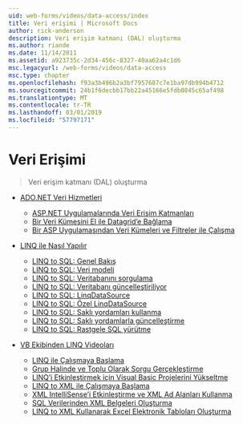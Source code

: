 ```yaml
---
uid: web-forms/videos/data-access/index
title: Veri erişimi | Microsoft Docs
author: rick-anderson
description: Veri erişim katmanı (DAL) oluşturma
ms.author: riande
ms.date: 11/14/2011
ms.assetid: a923735c-2d34-456c-8327-40aa62a4c1d6
msc.legacyurl: /web-forms/videos/data-access
msc.type: chapter
ms.openlocfilehash: f93a3b496b2a3bf7957687c7e1ba97db994b4712
ms.sourcegitcommit: 24b1f6decbb17bb22a45166e5fdb0845c65af498
ms.translationtype: MT
ms.contentlocale: tr-TR
ms.lasthandoff: 03/01/2019
ms.locfileid: "57797171"
---
```

<a name="data-access"></a>Veri Erişimi
====================
> Veri erişim katmanı (DAL) oluşturma


- [ADO.NET Veri Hizmetleri](adonet-data-services/index.md)

    - [ASP.NET Uygulamalarında Veri Erişim Katmanları](adonet-data-services/data-access-layers-in-aspnet-applications.md)
    - [Bir Veri Kümesini El ile Datagrid’e Bağlama](adonet-data-services/how-to-manually-bind-a-dataset-to-a-datagrid.md)
    - [Bir ASP Uygulamasından Veri Kümeleri ve Filtreler ile Çalışma](adonet-data-services/how-to-work-with-datasets-and-filters-from-an-asp-application.md)
- [LINQ ile Nasıl Yapılır](how-do-i-with-linq/index.md)

    - [LINQ to SQL: Genel Bakış](how-do-i-with-linq/how-do-i-linq-to-sql-overview.md)
    - [LINQ to SQL: Veri modeli](how-do-i-with-linq/how-do-i-linq-to-sql-data-model.md)
    - [LINQ to SQL: Veritabanını sorgulama](how-do-i-with-linq/how-do-i-linq-to-sql-querying-the-database.md)
    - [LINQ to SQL: Veritabanı güncelleştiriliyor](how-do-i-with-linq/how-do-i-linq-to-sql-updating-the-database.md)
    - [LINQ to SQL: LinqDataSource](how-do-i-with-linq/how-do-i-linq-to-sql-linqdatasource.md)
    - [LINQ to SQL: Özel LinqDataSource](how-do-i-with-linq/how-do-i-linq-to-sql-custom-linqdatasource.md)
    - [LINQ to SQL: Saklı yordamları kullanma](how-do-i-with-linq/how-do-i-linq-to-sql-using-stored-procedures.md)
    - [LINQ to SQL: Saklı yordamlarla güncelleştirme](how-do-i-with-linq/how-do-i-linq-to-sql-updating-with-stored-procedures.md)
    - [LINQ to SQL: Rastgele SQL yürütme](how-do-i-with-linq/how-do-i-linq-to-sql-executing-arbitrary-sql.md)
- [VB Ekibinden LINQ Videoları](linq-videos-from-the-vb-team/index.md)

    - [LINQ ile Çalışmaya Başlama](linq-videos-from-the-vb-team/how-do-i-get-started-with-linq.md)
    - [Grup Halinde ve Toplu Olarak Sorgu Gerçekleştirme](linq-videos-from-the-vb-team/how-do-i-perform-group-and-aggregate-queries.md)
    - [LINQ’i Etkinleştirmek için Visual Basic Projelerini Yükseltme](linq-videos-from-the-vb-team/how-do-i-upgrade-visual-basic-projects-to-enable-linq.md)
    - [LINQ to XML ile Çalışmaya Başlama](linq-videos-from-the-vb-team/how-do-i-get-started-with-linq-to-xml.md)
    - [XML IntelliSense’i Etkinleştirme ve XML Ad Alanları Kullanma](linq-videos-from-the-vb-team/how-do-i-enable-xml-intellisense-and-use-xml-namespaces.md)
    - [SQL Verilerinden XML Belgeleri Oluşturma](linq-videos-from-the-vb-team/how-do-i-create-xml-documents-from-sql-data.md)
    - [LINQ to XML Kullanarak Excel Elektronik Tabloları Oluşturma](linq-videos-from-the-vb-team/how-do-i-create-excel-spreadsheets-using-linq-to-xml.md)

